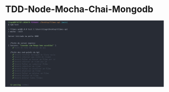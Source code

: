 # TDD-Node-Mocha-Chai-Mongodb

<p><img alt="Texto da propriedade alt" title="Propriedade title" src="https://github.com/tiagoperroni/TDD-Node-Mocha-Chai-Mongodb/blob/main/assets/1.jpg" /></p>


